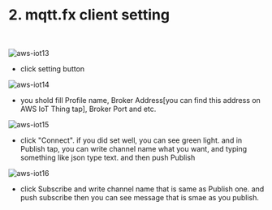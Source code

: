 # **2. mqtt.fx client setting**

<br>

![aws-iot13](https://user-images.githubusercontent.com/41497254/146680664-f291fa6d-14f1-4233-b70b-84cdb7722ed3.png)

- click setting button

![aws-iot14](https://user-images.githubusercontent.com/41497254/146680735-010056aa-1269-4bd8-b43a-ec84307bfa72.png)

- you shold fill Profile name, Broker Address[you can find this address on AWS IoT Thing tap], Broker Port and etc.

![aws-iot15](https://user-images.githubusercontent.com/41497254/146680741-e0fc71aa-7296-448c-be77-d7588a54c318.png)

- click "Connect". if you did set well, you can see green light. and in Publish tap, you can write channel name what you want, and typing something like json type text. and then push Publish

![aws-iot16](https://user-images.githubusercontent.com/41497254/146680748-b211e01e-c091-4aa4-bfbf-7be733795106.png)

- click Subscribe and write channel name that is same as Publish one. and push subscribe then you can see message that is smae as you publish.